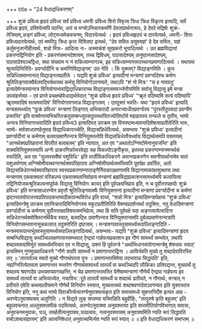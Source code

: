 +++
title = "24 वेधाद्यधिकरणम्"

+++
शुक्रं प्रविध्य हृदयं प्रविध्य सर्वं प्रविध्य धमनीः प्रविध्य शिरो विमृज्य त्रिधा त्रिधा विकृत्य इत्यादि, सर्वं प्रविध्य हृदयं, प्रविश्येत्यपि पठन्ति, अयं च मन्त्रोऽभिचारकमर्णि देवताप्रार्थनारूपः, हे देवदे मद्रिषोः शुक्रं- तेजिष्ठम्,अङ्गं प्रविध्य, लोट्मध्यमेकवचनम्, विदारयेत्यर्थः । हृदयं प्रविध्यहृदयं च दारयेत्यर्थः, धमनीः- शिराः प्रविध्यदारयेत्यर्थः, एवं ममरिपुः त्रिधा कृत्तः विश्लिष्ट इत्यर्थः, "देव सवितः प्रसुवयज्ञं' हे देव सवितः, यज्ञं कर्तुमनुजानीहीत्यर्थः, शन्नो मित्रः- आदित्यः नः- अस्माकंशं सुखकरो भूयादित्यर्थः । उत ब्रह्मविद्यायां प्रकरणाद्विनियोग इति - प्रकरणंसमानदेशत्वम्, तच्च द्विविधम्, पाठसादेश्यम् अनुष्ठानसादेश्यम्, पाठसादेश्यञ्चद्विधा, यथा संख्याम न नं सन्निध्याम्नानञ्च, इह सन्निध्याम्नानरूपस्थानप्रमाणादित्यर्थः । यथायथं श्रुत्यादिभिरिति- प्रवर्ग्यादीनि च कर्माणिविद्याङ्गम्' उत नेति । किं युक्त्तम्? विद्याङ्गमिति । कुतः सन्निधिसमाम्नानात् विद्याङ्गत्वप्रतीतेः । यद्यपि शुक्रं प्रविध्य' इत्यादीनां मन्त्राणां प्रवर्ग्यादेश्च कर्मणः श्रुतिलिङ्गवाक्यैर्वलवद्भिर्यथायथं कर्मसु विनियोगोऽवगम्यते, तथाऽपि "शं नो मित्रः' "स ह नाववतु' इत्यादेर्मन्त्रस्यान्यत्र विनियोगाभावाद्विद्याधिकाराच्च विद्याङ्गत्वमवर्ज्जनीयमिति सर्वासु विद्यासु इमे मन्त्रा उपसंहर्त्तव्याः - एवं प्राप्ते प्रचक्ष्महेवेधाद्यर्थभेदात् "शुक्रं प्रविध्य हृदयं प्रविध्य' "ॠतं वदिष्यामि सत्यं वदिष्यापि' ॠतमवादिषं सत्यमवादिषं' विनियोगावगमान्न विद्याङ्गत्वम् । एतदुक्त्तं भवति- यथा "हृदयं प्रविध्य' इत्यादि मन्त्रसामर्थ्यात् "छुक्रं प्रविध्य' मन्त्राणां लिङ्गात् अभिचारादौ अनारभ्याधीतप्रवर्ग्यस्य "पुरस्तीदुपसदां प्रवर्ग्येण प्रचरन्ति' इति वाक्येनाव्यभिचरितक्रतुसम्बन्ध्युपसदुपस्थापितज्योतिष्टोमे महाव्रतस्य तन्फले च तृतीय, भाष्ये अन्यत्र विनियागाभावादिति हृदयं प्रविध्य3 इत्यादिवत् उपक्रम एव विस्पष्टमध्ययनादिशेषत्वाप्रतीतेरिति भावः, भाष्ये- सर्वसाधारणहेतुमाह विद्याधिकाराच्चेति, विद्यासन्निधेरित्यर्थः, अयम्भावः "शुक्रं प्रविध्य' इत्यादीनां प्रवर्ग्यादीनां च कर्मणाम् बलवत्प्रमाणैरन्यत्र विनियुक्त्तत्वेपि विद्यसन्निधेरवैयर्थ्याय विद्यार्थत्वमपि वक्त्तव्यम् "आनर्थक्यप्रतिहतानां विपरीतं बलाबलम्' इति न्यायात्, अत एव "अथातोऽग्निष्टोमेनानुयजन्ति' इति वाक्यविनियुक्त्तस्यापि अग्नैः प्राकरणिकोत्तरवेद्या सह विकल्पोऽङ्गीकृतः, इतरथा प्रकरणाम्नानमनर्थकं स्यादिति, अत एव "तुल्यस्सर्वेषां पशुविधिः' इति तार्तीयिकाधिकरणे अवान्तप्रकरणेन सवनीयार्थानामेव सतां पशुधर्माणाम् अग्निषोमीयस्थानानर्थक्यपरिहाराय अग्निषोमीयार्थत्वमस्त्विति पूवर्पक्षः प्रवर्तितः, अतो विद्यासन्निधेरानर्थक्यपरिहाराय स्वस्वप्रकरणाम्नाताङ्गैर्निराकाठक्षाणामपि विद्यानामाकांक्षामुत्थाप्य तथा मन्त्राणाम् एकवाक्यतां परिकल्प्य एकवाक्यतानिर्वाहाय मन्त्राणां ब्रह्मविद्याप्रकाशनसामर्थ्यमपि कल्पयित्वा तद्विनियोजकश्रुतिकल्पनापूर्वकं विद्यासु विनियोगः कायर् इति पूर्वपक्ष्यभिप्राय इति, न च पूर्वोत्तरपक्षयोः शुक्रं प्रविध्य' इति मन्त्रासाधारण्येन प्रवृत्तौ श्रुतिलिङ्गवाक्यैः विनियुक्त्तानां इत्यादीनां मन्त्राणां प्रवर्ग्यादीनां च कर्मणां द्रष्टान्ततयोपात्तत्त्वप्रतिपादकभाष्यदीकाग्रन्थविरोध इति वाच्यं, "शन्नो मित्रः' इत्यादिमन्त्रापेक्षया "शुक्रं प्रविध्य' इत्यादिमन्त्रेषु उपक्रम एवाभिचारादिविनियोगस्य स्फुटप्रतीतिरिति वैषम्यप्रदर्शनार्था तदुक्त्तिः, नतु वेधादिमन्त्राणां प्रवर्ग्यादीनां च कर्मणाम् पूर्वोत्तरपक्षाविषयत्वमभिप्रेत्य, तथा हि सति पूर्वपक्षे यदा अङ्गत्वायेत्यादिना सन्निधेरानर्थक्योक्तिरनर्थिकैव स्यात्, बलवद्भिः प्रमाणैरन्यत्र विनियुक्त्तानामपि दुर्बलप्रमाणेनान्यत्रापि विनियोगसम्भावनासूचकत्वात् तदुक्त्तेरिति द्रष्टव्यम् । मन्त्रावगतवस्तुसामर्थ्यरूपाल्लिङ्गादिति - मन्त्रस्वरूपान्तर्भूतवस्तुसामर्थ्यरूपाल्लिङ्गादित्यर्थः, अयम्भावः- यद्यपि "शुक्रं प्रविध्य' इत्यादिमन्त्राणां हृदय सम्बन्धिविद्यासु कथञ्चिल्लक्षणायास्सम्भवात् ऐन्द्रयां गार्हपत्यप्रकाशन इव गौणं सामर्थ्यं सम्भवेत्, तथापि शब्दस्वरूपाविर्भूतं सामर्थ्यमभिचार एव न विद्यासु, उक्त्तं हि पूर्वतन्त्रे "अर्थाभिधानसंयोगान्मन्त्रेषु शेषभावः स्यात्' इत्यस्मिन् गुणमुख्याधिकरणे "गौणे सदपि सामर्थ्यं न प्रमाणान्तराद्विना । आविर्भवति मुख्ये तु शब्दादेवाविरस्ति तत् ॥ 'तात्पर्यञ्च स्वतो मुख्ये गौणार्थपरता पुनः । प्रमाणान्तरविमेया तदभावान्न सिद्धयति' इति, नह्यग्निरित्येतावता प्रमाणान्तर मन्तरेण गौणार्थसामार्थ्यं तात्पर्यं वा कथञ्चिदपि लौकिकाः प्रतिपद्यन्त, मुख्यार्थे तु शब्दस्य श्रवणादेव उभयमप्यवगच्छन्ति, न चेह प्रमाणान्तरमस्ति येनैषाम्मन्त्राणां गौणेर्थे ऐन्द्रया गार्हपत्य इव सामर्थ्यं तात्पर्यं वा अभिव्यज्येत, नचाविभर्ूते तात्पर्ये सामर्थ्ये च शब्दार्थः प्रतीयते, न गौणार्थः, मन्त्रात् न प्रतीयते एवेति कथमप्रतीयमाने गौणेर्थे विनियोग स्स्यात्, मुख्यस्त्वर्थः शब्दश्रवणादेवाऽवगम्यत इति युक्त्तस्तत्र विनियोग इति, ननु कथं भाष्ये दिवाकीर्त्यत्वारण्येनुवाक्यत्वकृत इति समासमध्ये सुबन्तनिर्देश इत्यत आह - अरण्येऽनुवाक्यत्वम् अलुगिति । न विद्यते लुक् सप्तम्या यस्मिन्निति बहुव्रीहिः, "तत्पुरुषे कृति बहुलम्' इति बहुलवचनात् अल्लुक्सप्तमीकं पदमित्यर्थः, अरण्येऽनुवाक्या अनुवक्त्तव्या इति सप्तमीतियोगविभागात् समासः, अनुवचनमनुवाकः, घञ्, तमर्हतीत्यनुवाक्यः,यत्प्रत्ययः, नत्वनुवक्त्तव्यम् अनुवाक्यमिति ण्यति रूपं सिद्धयति वचोऽशब्दसंज्ञायम्' इति आत्वनिषेधात् अनुवाच्यमित्येव ण्यति रूपं स्यात् ॥ ॥ इति वेधाद्यधिकरणं समाप्तम् ॥